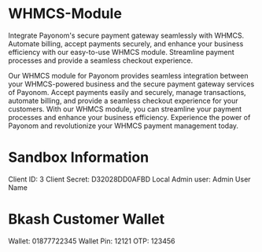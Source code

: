# WHMCS-Module
Integrate Payonom's secure payment gateway seamlessly with WHMCS. Automate billing, accept payments securely, and enhance your business efficiency with our easy-to-use WHMCS module. Streamline payment processes and provide a seamless checkout experience.

Our WHMCS module for Payonom provides seamless integration between your WHMCS-powered business and the secure payment gateway services of Payonom. Accept payments easily and securely, manage transactions, automate billing, and provide a seamless checkout experience for your customers. With our WHMCS module, you can streamline your payment processes and enhance your business efficiency. Experience the power of Payonom and revolutionize your WHMCS payment management today.
# Sandbox Information
Client ID: 3
Client Secret: D32028DD0AFBD
Local Admin user: Admin User Name

# Bkash Customer Wallet
Wallet: 01877722345
Wallet Pin: 12121
OTP: 123456
